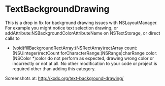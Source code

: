 TextBackgroundDrawing
=====================

This is a drop in fix for background drawing issues with NSLayoutManager.
For example you might notice text selection drawing, or
addAttribute:NSBackgroundColorAttributeName on NSTextStorage, or direct calls to
- (void)fillBackgroundRectArray:(NSRectArray)rectArray count:(NSUInteger)rectCount forCharacterRange:(NSRange)charRange color:(NSColor *)color
do not perform as expected, drawing wrong color or incorrectly or not at all.
No other modification to your code or project is required other than adding this category.

Screenshots at:
http://kxdx.org/text-background-drawing/
